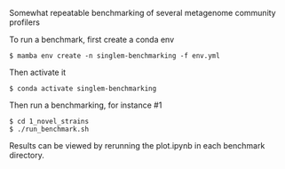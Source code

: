 Somewhat repeatable benchmarking of several metagenome community profilers

To run a benchmark, first create a conda env

```
$ mamba env create -n singlem-benchmarking -f env.yml
```

Then activate it

```
$ conda activate singlem-benchmarking
```

Then run a benchmarking, for instance #1

```
$ cd 1_novel_strains
$ ./run_benchmark.sh
```

Results can be viewed by rerunning the plot.ipynb in each benchmark directory.
